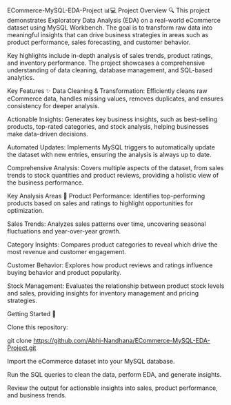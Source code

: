 ECommerce-MySQL-EDA-Project 📊💻
Project Overview 🔍
This project demonstrates Exploratory Data Analysis (EDA) on a real-world eCommerce dataset using MySQL Workbench. The goal is to transform raw data into meaningful insights that can drive business strategies in areas such as product performance, sales forecasting, and customer behavior.

Key highlights include in-depth analysis of sales trends, product ratings, and inventory performance. The project showcases a comprehensive understanding of data cleaning, database management, and SQL-based analytics.

Key Features ✨
Data Cleaning & Transformation: Efficiently cleans raw eCommerce data, handles missing values, removes duplicates, and ensures consistency for deeper analysis.

Actionable Insights: Generates key business insights, such as best-selling products, top-rated categories, and stock analysis, helping businesses make data-driven decisions.

Automated Updates: Implements MySQL triggers to automatically update the dataset with new entries, ensuring the analysis is always up to date.

Comprehensive Analysis: Covers multiple aspects of the dataset, from sales trends to stock quantities and product reviews, providing a holistic view of the business performance.

Key Analysis Areas 🔑
Product Performance: Identifies top-performing products based on sales and ratings to highlight opportunities for optimization.

Sales Trends: Analyzes sales patterns over time, uncovering seasonal fluctuations and year-over-year growth.

Category Insights: Compares product categories to reveal which drive the most revenue and customer engagement.

Customer Behavior: Explores how product reviews and ratings influence buying behavior and product popularity.

Stock Management: Evaluates the relationship between product stock levels and sales, providing insights for inventory management and pricing strategies.

Getting Started 🚀

Clone this repository:

git clone https://github.com/Abhi-Nandhana/ECommerce-MySQL-EDA-Project.git

Import the eCommerce dataset into your MySQL database.

Run the SQL queries to clean the data, perform EDA, and generate insights.

Review the output for actionable insights into sales, product performance, and business trends.
